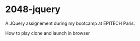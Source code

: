 # 2048-jquery
A JQuery assignement during my bootcamp at EPITECH Paris.


How to play
clone and launch in browser
